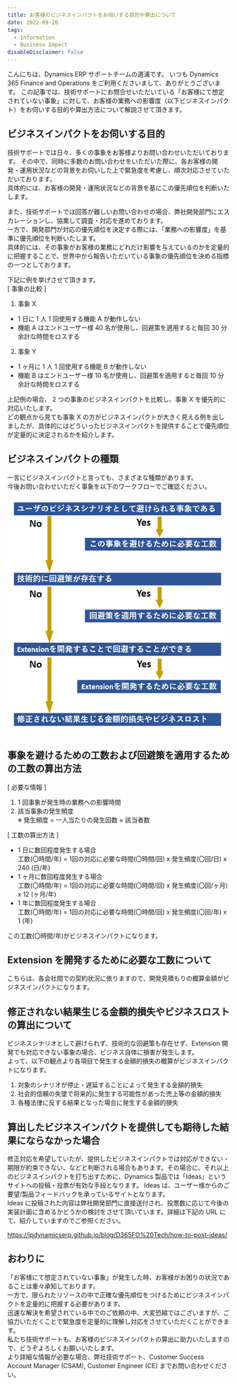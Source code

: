 ```yaml
---
title: お客様のビジネスインパクトをお伺いする目的や算出について
date: 2022-09-20
tags:
  - Information
  - Business Impact
disableDisclaimer: false
---
```

こんにちは、Dynamics ERP サポートチームの道浦です。
いつも Dynamics 365 Finance and Operations をご利用くださいまして、ありがとうございます。
この記事では、技術サポートにお問合せいただいている「お客様にて想定されていない事象」に対して、お客様の業務への影響度（以下ビジネスインパクト）をお伺いする目的や算出方法について解説させて頂きます。


<!-- more -->
## ビジネスインパクトをお伺いする目的
技術サポートでは日々、多くの事象をお客様よりお問い合わせいただいております。
その中で、同時に多数のお問い合わせをいただいた際に、各お客様の開発・運用状況などの背景をお伺いした上で緊急度を考慮し、順次対応させていただいております。  
具体的には、お客様の開発・運用状況などの背景を基にこの優先順位を判断いたします。

また、技術サポートでは回答が難しいお問い合わせの場合、弊社開発部門にエスカレーションし、協業して調査・対応を進めております。  
一方で、開発部門が対応の優先順位を決定する際には、「業務への影響度」を基準に優先順位を判断いたします。  
具体的には、その事象がお客様の業務にどれだけ影響を与えているのかを定量的に把握することで、世界中から報告いただいている事象の優先順位を決める指標の一つとしております。

下記に例を挙げさせて頂きます。  
[ 事象の比較 ]
1. 事象 X
* 1 日に 1 人 1 回使用する機能 A が動作しない  
* 機能 A はエンドユーザー様 40 名が使用し、回避策を適用すると毎回 30 分余計な時間をロスする  

2. 事象 Y
* 1 ヶ月に 1 人 1 回使用する機能 B が動作しない  
* 機能 B はエンドユーザー様 10 名が使用し、回避策を適用すると毎回 10 分余計な時間をロスする  

上記例の場合、 2 つの事象のビジネスインパクトを比較し、事象 X を優先的に対応いたします。  
どの観点から見ても事象 X の方がビジネスインパクトが大きく見える例を出しましたが、具体的にはどういったビジネスインパクトを提供することで優先順位が定量的に決定されるかを紹介します。  



## ビジネスインパクトの種類
一言にビジネスインパクトと言っても、さまざまな種類があります。  
今後お問い合わせいただく事象を以下のワークフローでご確認ください。  

  ![](./what-is-business-impact/BIstep1.png)



## 事象を避けるための工数および回避策を適用するための工数の算出方法
[ 必要な情報 ]   
1. 1 回事象が発生時の業務への影響時間
2. 該当事象の発生頻度  
    ※ 発生頻度 = 一人当たりの発生回数 × 該当者数

[ 工数の算出方法 ]   
* 1 日に数回程度発生する場合  
    工数(〇時間/年) = 1回の対応に必要な時間(〇時間/回) x 発生頻度(〇回/日) x 240 (日/年)
* 1 ヶ月に数回程度発生する場合  
    工数(〇時間/年) = 1回の対応に必要な時間(〇時間/回) x 発生頻度(〇回/ヶ月) x 12 (ヶ月/年)  
* 1 年に数回程度発生する場合  
    工数(〇時間/年) = 1回の対応に必要な時間(〇時間/回) x 発生頻度(〇回/年) x 1 (年)  

この工数(〇時間/年)がビジネスインパクトになります。



## Extension を開発するために必要な工数について
こちらは、各会社間での契約状況に依りますので、開発見積もりの概算金額がビジネスインパクトになります。



## 修正されない結果生じる金額的損失やビジネスロストの算出について
ビジネスシナリオとして避けられず、技術的な回避策も存在せず、Extension 開発でも対応できない事象の場合、ビジネス自体に損害が発生します。  
よって、以下の観点より各項目で発生する金額的損失の概算がビジネスインパクトになります。

1. 対象のシナリオが停止・遅延することによって発生する金額的損失
2. 社会的信頼の失墜で将来的に発生する可能性があった売上等の金額的損失
3. 各種法律に反する結果となった場合に発生する金額的損失



## 算出したビジネスインパクトを提供しても期待した結果にならなかった場合
修正対応を希望していたが、提供したビジネスインパクトでは対応ができない・期限が約束できない、などと判断される場合もあります。その場合に、それ以上のビジネスインパクトを打ち出すために、Dynamics 製品では「Ideas」というサイトへの投稿・投票が有効な手段となります。
Ideas は、ユーザー様からのご要望/製品フィードバックを承っているサイトとなります。  
Ideas に投稿された内容は弊社開発部門に直接送付され、投票数に応じて今後の実装計画に含めるかどうかの検討をさせて頂いています。詳細は下記の URL にて、紹介していますのでご参照ください。

https://jpdynamicserp.github.io/blog/D365FO%20Tech/how-to-post-ideas/



## おわりに
「お客様にて想定されていない事象」が発生した時、お客様がお困りの状況であることは重々承知しております。  
一方で、限られたリソースの中で正確な優先順位をつけるためにビジネスインパクトを定量的に把握する必要があります。  
迅速な解決を希望されている中でのご依頼の中、大変恐縮ではございますが、ご協力いただくことで緊急度を定量的に理解し対応をさせていただくことができます。  
私たち技術サポートも、お客様のビジネスインパクトの算出に助力いたしますので、どうぞよろしくお願いいたします。  
より詳細な情報が必要な場合、弊社技術サポート、Customer Success Account Manager (CSAM), Customer Engineer (CE) までお問い合わせください。

